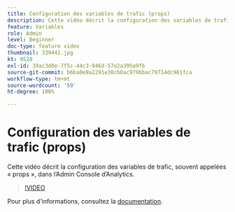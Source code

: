 ```yaml
---
title: Configuration des variables de trafic (props)
description: Cette vidéo décrit la configuration des variables de trafic, souvent appelées « props », dans l’Admin Console d’Analytics.
feature: Variables
role: Admin
level: Beginner
doc-type: feature video
thumbnail: 339441.jpg
kt: 9528
exl-id: 39ac3d0e-7f5c-44c3-946d-57e2a395a9f6
source-git-commit: b6ba0e9a2291e30cb0ac979bbac79714dc981fca
workflow-type: tm+mt
source-wordcount: '59'
ht-degree: 100%

---
```


# Configuration des variables de trafic (props)

Cette vidéo décrit la configuration des variables de trafic, souvent appelées « props », dans l’Admin Console d’Analytics.

>[!VIDEO](https://video.tv.adobe.com/v/339441/?quality=12&learn=on)

Pour plus d’informations, consultez la [documentation](https://experienceleague.adobe.com/docs/analytics/admin/admin-tools/traffic-variables/traffic-var.html?lang=fr).
